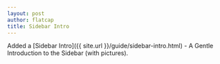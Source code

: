 ```yaml
---
layout: post
author: flatcap
title: Sidebar Intro
---
```


Added a [Sidebar Intro]({{ site.url }}/guide/sidebar-intro.html) - A Gentle Introduction to the Sidebar
(with pictures).

